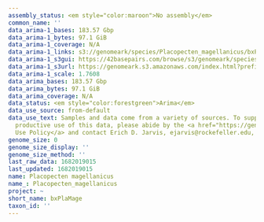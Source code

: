 ```yaml
---
assembly_status: <em style="color:maroon">No assembly</em>
common_name: ''
data_arima-1_bases: 183.57 Gbp
data_arima-1_bytes: 97.1 GiB
data_arima-1_coverage: N/A
data_arima-1_links: s3://genomeark/species/Placopecten_magellanicus/bxPlaMage1/genomic_data/arima/<br>
data_arima-1_s3gui: https://42basepairs.com/browse/s3/genomeark/species/Placopecten_magellanicus/bxPlaMage1/genomic_data/arima/
data_arima-1_s3url: https://genomeark.s3.amazonaws.com/index.html?prefix=species/Placopecten_magellanicus/bxPlaMage1/genomic_data/arima/
data_arima-1_scale: 1.7608
data_arima_bases: 183.57 Gbp
data_arima_bytes: 97.1 GiB
data_arima_coverage: N/A
data_status: <em style="color:forestgreen">Arima</em>
data_use_source: from-default
data_use_text: Samples and data come from a variety of sources. To support fair and
  productive use of this data, please abide by the <a href="https://genome10k.soe.ucsc.edu/data-use-policies/">Data
  Use Policy</a> and contact Erich D. Jarvis, ejarvis@rockefeller.edu, with any questions.
genome_size: 0
genome_size_display: ''
genome_size_method: ''
last_raw_data: 1682019015
last_updated: 1682019015
name: Placopecten magellanicus
name_: Placopecten_magellanicus
project: ~
short_name: bxPlaMage
taxon_id: ''
---
```

